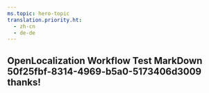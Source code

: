 ```yaml
---
ms.topic: hero-topic
translation.priority.ht: 
  - zh-cn
  - de-de
---
```

## OpenLocalization Workflow Test MarkDown 50f25fbf-8314-4969-b5a0-5173406d3009 thanks!

